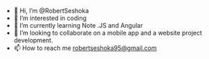 - 👋 Hi, I’m @RobertSeshoka
- 👀 I’m interested in coding 
- 🌱 I’m currently learning Note .JS and Angular 
- 💞️ I’m looking to collaborate on a mobile app and a website project development.
- 📫 How to reach me robertseshoka95@gmail.com

<!---
RobertSeshoka/RobertSeshoka is a ✨ special ✨ repository because its `README.md` (this file) appears on your GitHub profile.
You can click the Preview link to take a look at your changes.
--->
